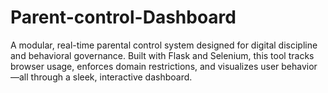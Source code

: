 # Parent-control-Dashboard
A modular, real-time parental control system designed for digital discipline and behavioral governance. Built with Flask and Selenium, this tool tracks browser usage, enforces domain restrictions, and visualizes user behavior—all through a sleek, interactive dashboard.

